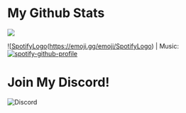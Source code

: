 # My Github Stats
![](https://github-readme-stats.vercel.app/api?username=costliness&show_icons=true&theme=dark)

![[SpotifyLogo](https://emoji.gg/assets/emoji/SpotifyLogo.png)(https://emoji.gg/emoji/SpotifyLogo) | Music:
[![spotify-github-profile](https://spotify-github-profile.vercel.app/api/view?uid=21iaphpwcb2zcl7goxny3iq5i&cover_image=true&theme=novatorem)](https://github.com/kittinan/spotify-github-profile)

# Join My Discord!
![Discord](https://discordapp.com/api/guilds/800224582656983092/widget.png?style=banner4)
